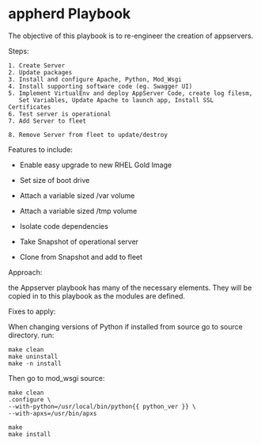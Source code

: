 # appherd Playbook

The objective of this playbook is to re-engineer the creation of 
appservers.


Steps:

    1. Create Server 
    2. Update packages
    3. Install and configure Apache, Python, Mod_Wsgi
    4. Install supporting software code (eg. Swagger UI)
    5. Implement VirtualEnv and deploy AppServer Code, create log filesm,
       Set Variables, Update Apache to launch app, Install SSL Certificates
    6. Test server is operational 
    7. Add Server to fleet
    
    8. Remove Server from fleet to update/destroy

Features to include:

- Enable easy upgrade to new RHEL Gold Image
- Set size of boot drive
- Attach a variable sized /var volume
- Attach a variable sized /tmp volume

- Isolate code dependencies

- Take Snapshot of operational server
- Clone from Snapshot and add to fleet

 
Approach:

the Appserver playbook has many of the necessary elements. They will be copied 
in to this playbook as the modules are defined.


Fixes to apply:

When changing versions of Python if installed from source go to source 
directory. run: 

    make clean
    make uninstall
    make -n install
    
Then go to mod_wsgi source:

    make clean
    .configure \
    --with-python=/usr/local/bin/python{{ python_ver }} \
    --with-apxs=/usr/bin/apxs 

    make
    make install
    



